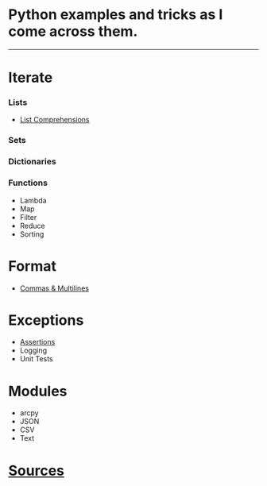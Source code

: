 # Python examples and tricks as I come across them.

* * *

# Iterate

### Lists
- [List Comprehensions](./listComprehensions.html)

### Sets

### Dictionaries

### Functions
- Lambda
- Map
- Filter
- Reduce
- Sorting

# Format
- [Commas & Multilines](./commasMultiline.html)
	
# Exceptions
- [Assertions](./assertions.html)
- Logging
- Unit Tests

# Modules
- arcpy
- JSON
- CSV
- Text

# [Sources](./sources.html)
